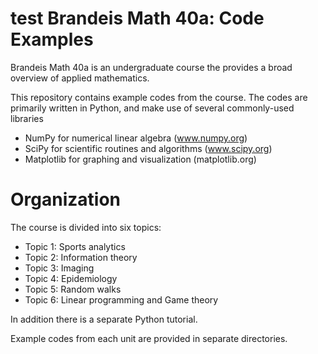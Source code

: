 test
Brandeis Math 40a: Code Examples
=======================================
Brandeis Math 40a is an undergraduate course the provides a broad overview of applied mathematics.

This repository contains example codes from the course. The codes are
primarily written in Python, and make use of several commonly-used libraries

- NumPy for numerical linear algebra (www.numpy.org)
- SciPy for scientific routines and algorithms (www.scipy.org)
- Matplotlib for graphing and visualization (matplotlib.org)

Organization
============
The course is divided into six topics:

- Topic 1: Sports analytics
- Topic 2: Information theory
- Topic 3: Imaging
- Topic 4: Epidemiology
- Topic 5: Random walks
- Topic 6: Linear programming and Game theory

In addition there is a separate Python tutorial.

Example codes from each unit are provided in separate directories.
